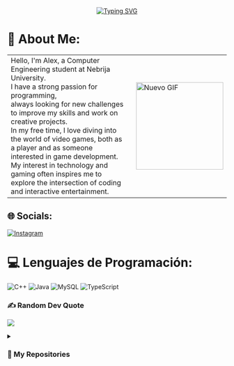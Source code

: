 <div align="center">
  <a href="https://git.io/typing-svg">
    <img src="https://readme-typing-svg.herokuapp.com?font=Fira+Code&duration=8000&pause=1000&width=489&height=70&lines=Hi%2CIm+Alex+Computer+Engineering+student" alt="Typing SVG" />
  </a>
</div>

# 💫 About Me:
<table>
  <tr>
    <td style="padding-right: 20px; text-align: left;">
      Hello, I'm Alex, a Computer Engineering student at Nebrija University. <br>
      I have a strong passion for programming,<br>
      always looking for new challenges to improve my skills and work on creative projects. <br>
      In my free time, I love diving into the world of video games, both as a player and as someone interested in game development. <br>
      My interest in technology and gaming often inspires me to explore the intersection of coding and interactive entertainment.
    </td>
    <td>
      <img src="https://github.com/samadpls/Programing-Gifs/blob/main/static/gifs/new.gif?raw=true" alt="Nuevo GIF" width="200"/>
    </td>
  </tr>
</table>


## 🌐 Socials:
[![Instagram](https://img.shields.io/badge/Instagram-%23E4405F.svg?logo=Instagram&logoColor=white)](https://instagram.com/_moolero_) 

# 💻 Lenguajes de Programación:
![C++](https://img.shields.io/badge/c++-%2300599C.svg?style=for-the-badge&logo=c%2B%2B&logoColor=white) ![Java](https://img.shields.io/badge/java-%23ED8B00.svg?style=for-the-badge&logo=openjdk&logoColor=white) ![MySQL](https://img.shields.io/badge/mysql-4479A1.svg?style=for-the-badge&logo=mysql&logoColor=white) ![TypeScript](https://img.shields.io/badge/typescript-%23007ACC.svg?style=for-the-badge&logo=typescript&logoColor=white)



### ✍️ Random Dev Quote
![](https://quotes-github-readme.vercel.app/api?type=horizontal&theme=radical)




<details><summary><h3> 📂 My Repositories </h3></summary>

----

<div>
  <p align="center">
    <a href="https://github.com/AlejandroMolero004/CONEXION-A-BASE-DE-DATOS">
      <img src="https://github-readme-stats.vercel.app/api/pin/?username=AlejandroMolero004&repo=CONEXION-A-BASE-DE-DATOS&theme=tokyonight" alt="Conexion Base de Datos" />
    </a>
    <a href="https://github.com/AlejandroMolero004/typescript">
      <img src="https://github-readme-stats.vercel.app/api/pin/?username=AlejandroMolero004&repo=typescript&theme=tokyonight" alt="typescript" />
    </a>
  </p>
</div>
</details>
<!-- Proudly created with GPRM ( https://gprm.itsvg.in ) -->
